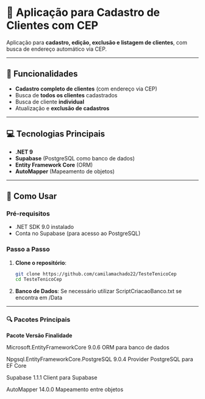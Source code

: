 # 📝 Aplicação para Cadastro de Clientes com CEP

Aplicação para **cadastro, edição, exclusão e listagem de clientes**, com busca de endereço automático via CEP.

---

## 🚀 Funcionalidades
- **Cadastro completo de clientes** (com endereço via CEP)
- Busca de **todos os clientes** cadastrados
- Busca de cliente **individual**
- Atualização e **exclusão de cadastros**

---

## 💻 Tecnologias Principais
- **.NET 9**
- **Supabase** (PostgreSQL como banco de dados)
- **Entity Framework Core** (ORM)
- **AutoMapper** (Mapeamento de objetos)
  

---

## 📌 Como Usar

### Pré-requisitos
- .NET SDK 9.0 instalado
- Conta no Supabase (para acesso ao PostgreSQL)

### Passo a Passo
1. **Clone o repositório**:
   ```bash
   git clone https://github.com/camilamachado22/TesteTenicoCep
   cd TesteTenicoCep
2. **Banco de Dados**:
Se necessário utilizar ScriptCriacaoBanco.txt se encontra em /Data    
   
---

### 🔍 Pacotes Principais

**Pacote	Versão	Finalidade**

Microsoft.EntityFrameworkCore	9.0.6	ORM para banco de dados

Npgsql.EntityFrameworkCore.PostgreSQL	9.0.4	Provider PostgreSQL para EF Core

Supabase	1.1.1	Client para Supabase

AutoMapper	14.0.0	Mapeamento entre objetos


